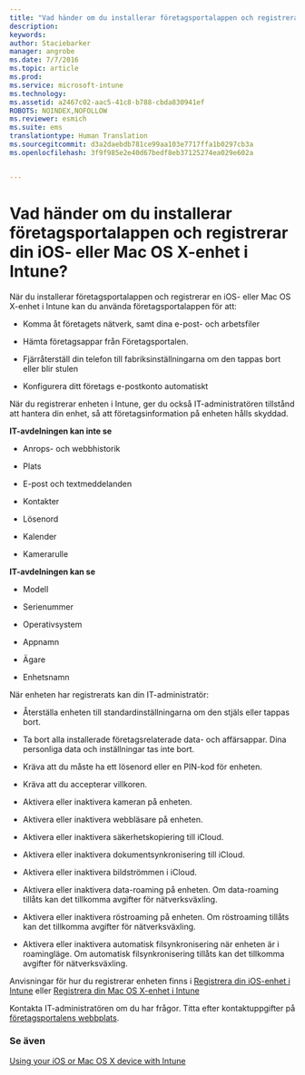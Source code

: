 ```yaml
---
title: "Vad händer om du installerar företagsportalappen och registrerar din iOS- eller Mac OS X-enhet i Intune? Microsoft Intune"
description: 
keywords: 
author: Staciebarker
manager: angrobe
ms.date: 7/7/2016
ms.topic: article
ms.prod: 
ms.service: microsoft-intune
ms.technology: 
ms.assetid: a2467c02-aac5-41c8-b788-cbda830941ef
ROBOTS: NOINDEX,NOFOLLOW
ms.reviewer: esmich
ms.suite: ems
translationtype: Human Translation
ms.sourcegitcommit: d3a2daebdb781ce99aa103e7717ffa1b0297cb3a
ms.openlocfilehash: 3f9f985e2e40d67bedf8eb37125274ea029e602a


---
```



# Vad händer om du installerar företagsportalappen och registrerar din iOS- eller Mac OS X-enhet i Intune?

När du installerar företagsportalappen och registrerar en iOS- eller Mac OS X-enhet i Intune kan du använda företagsportalappen för att:

-   Komma åt företagets nätverk, samt dina e-post- och arbetsfiler

-   Hämta företagsappar från Företagsportalen.

-   Fjärråterställ din telefon till fabriksinställningarna om den tappas bort eller blir stulen

-   Konfigurera ditt företags e-postkonto automatiskt

När du registrerar enheten i Intune, ger du också IT-administratören tillstånd att hantera din enhet, så att företagsinformation på enheten hålls skyddad.

**IT-avdelningen kan inte se**

-   Anrops- och webbhistorik

-   Plats

-   E-post och textmeddelanden

-   Kontakter

-   Lösenord

-   Kalender

-   Kamerarulle

**IT-avdelningen kan se**

-   Modell

-   Serienummer

-   Operativsystem

-   Appnamn

-   Ägare

-   Enhetsnamn

När enheten har registrerats kan din IT-administratör:

-   Återställa enheten till standardinställningarna om den stjäls eller tappas bort.

-   Ta bort alla installerade företagsrelaterade data- och affärsappar. Dina personliga data och inställningar tas inte bort.

-   Kräva att du måste ha ett lösenord eller en PIN-kod för enheten.

-   Kräva att du accepterar villkoren.

-   Aktivera eller inaktivera kameran på enheten.

-   Aktivera eller inaktivera webbläsare på enheten.

-   Aktivera eller inaktivera säkerhetskopiering till iCloud.

-   Aktivera eller inaktivera dokumentsynkronisering till iCloud.

-   Aktivera eller inaktivera bildströmmen i iCloud.

-   Aktivera eller inaktivera data-roaming på enheten. Om data-roaming tillåts kan det tillkomma avgifter för nätverksväxling.

-   Aktivera eller inaktivera röstroaming på enheten. Om röstroaming tillåts kan det tillkomma avgifter för nätverksväxling.

-   Aktivera eller inaktivera automatisk filsynkronisering när enheten är i roamingläge. Om automatisk filsynkronisering tillåts kan det tillkomma avgifter för nätverksväxling.

Anvisningar för hur du registrerar enheten finns i [Registrera din iOS-enhet i Intune](enroll-your-device-in-intune-ios.md) eller [Registrera din Mac OS X-enhet i Intune](enroll-your-device-in-intune-mac-os-x.md)

Kontakta IT-administratören om du har frågor. Titta efter kontaktuppgifter på [företagsportalens webbplats](http://portal.manage.microsoft.com).

### Se även
[Using your iOS or Mac OS X device with Intune](using-your-ios-or-mac-os-x-device-with-intune.md)



<!--HONumber=Aug16_HO4-->


